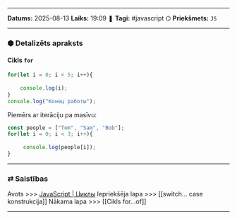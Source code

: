 ___

**Datums:** 2025-08-13
**Laiks:** 19:09
❚ **Tagi:** #javascript 
⌬ **Priekšmets:**  `JS`

---
### ⬢ Detalizēts apraksts
#### Cikls `for`

```js
for(let i = 0; i < 5; i++){
     
    console.log(i);
}
console.log("Конец работы");
```

Piemērs ar iterāciju pa masīvu:

```js
const people = ["Tom", "Sam", "Bob"];
for(let i = 0; i < 3; i++){
      
     console.log(people[i]);
}
```

---
### ⇄ Saistības

Avots >>> [JavaScript \| Циклы](https://metanit.com/web/javascript/2.7.php)
Iepriekšēja lapa >>> [[switch... case konstrukcija]]
Nākama lapa >>> [[Cikls for...of]]

---